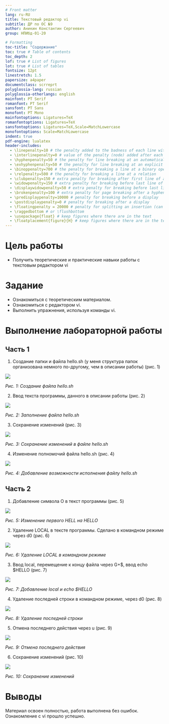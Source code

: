 ```yaml
---
# Front matter
lang: ru-RU
title: Текстовый редактор vi
subtitle: ДР по ОС №9
author: Аникин Константин Сергеевич
group: НПИбд-01-20

# Formatting
toc-title: "Содержание"
toc: true # Table of contents
toc_depth: 2
lof: true # List of figures
lot: true # List of tables
fontsize: 12pt
linestretch: 1.5
papersize: a4paper
documentclass: scrreprt
polyglossia-lang: russian
polyglossia-otherlangs: english
mainfont: PT Serif
romanfont: PT Serif
sansfont: PT Sans
monofont: PT Mono
mainfontoptions: Ligatures=TeX
romanfontoptions: Ligatures=TeX
sansfontoptions: Ligatures=TeX,Scale=MatchLowercase
monofontoptions: Scale=MatchLowercase
indent: true
pdf-engine: lualatex
header-includes:
  - \linepenalty=10 # the penalty added to the badness of each line within a paragraph (no associated penalty node) Increasing the value makes tex try to have fewer lines in the paragraph.
  - \interlinepenalty=0 # value of the penalty (node) added after each line of a paragraph.
  - \hyphenpenalty=50 # the penalty for line breaking at an automatically inserted hyphen
  - \exhyphenpenalty=50 # the penalty for line breaking at an explicit hyphen
  - \binoppenalty=700 # the penalty for breaking a line at a binary operator
  - \relpenalty=500 # the penalty for breaking a line at a relation
  - \clubpenalty=150 # extra penalty for breaking after first line of a paragraph
  - \widowpenalty=150 # extra penalty for breaking before last line of a paragraph
  - \displaywidowpenalty=50 # extra penalty for breaking before last line before a display math
  - \brokenpenalty=100 # extra penalty for page breaking after a hyphenated line
  - \predisplaypenalty=10000 # penalty for breaking before a display
  - \postdisplaypenalty=0 # penalty for breaking after a display
  - \floatingpenalty = 20000 # penalty for splitting an insertion (can only be split footnote in standard LaTeX)
  - \raggedbottom # or \flushbottom
  - \usepackage{float} # keep figures where there are in the text
  - \floatplacement{figure}{H} # keep figures where there are in the text
---
```


# Цель работы

- Получить теоретические и практические навыки работы с текстовым редактором vi

# Задание

- Ознакомиться с теоретическим материалом.
- Ознакомиться с редактором vi.
- Выполнить упражнения, используя команды vi.


# Выполнение лабораторной работы

## Часть 1

1. Создание папки и файла hello.sh (у меня структура папок организована немного по-другому, чем в описании работы) (рис. 1)

![](https://raw.githubusercontent.com/RituLiot/os-9/main/images/1.png)

*Рис. 1: Создание файла hello.sh*

2. Ввод текста программы, данного в описании работы (рис. 2)

![](https://raw.githubusercontent.com/RituLiot/os-9/main/images/2.png)

*Рис. 2: Заполнение файла hello.sh*

3. Сохранение изменений (рис. 3)

![](https://raw.githubusercontent.com/RituLiot/os-9/main/images/3.png)

*Рис. 3: Сохранение изменений в файле hello.sh*

4. Изменение полномочий файла hello.sh (рис. 4)

![](https://raw.githubusercontent.com/RituLiot/os-9/main/images/4.png)

*Рис. 4: Добавление возможности исполнения файлу hello.sh*

## Часть 2

1. Добавление символа O в текст программы (рис. 5)

![](https://raw.githubusercontent.com/RituLiot/os-9/main/images/6.png)

*Рис. 5: Изменение первого HELL на HELLO*

2. Удаление LOCAL в тексте программы. Сделано в командном режиме через d0 (рис. 6)

![](https://raw.githubusercontent.com/RituLiot/os-9/main/images/8.png)

*Рис. 6: Удаление LOCAL в командном режиме*

3. Ввод local, перемещение к концу файла через G+$, ввод echo $HELLO (рис. 7)

![](https://raw.githubusercontent.com/RituLiot/os-9/main/images/9.png)

*Рис. 7: Добавление local и echo $HELLO*

4. Удаление последней строки в командном режиме, через d0 (рис. 8)

![](https://raw.githubusercontent.com/RituLiot/os-9/main/images/10.png)

*Рис. 8: Удаление последней строки*

5. Отмена последнего действия через u (рис. 9)

![](https://raw.githubusercontent.com/RituLiot/os-9/main/images/11.png)

*Рис. 9: Отмена последнего действия*

6. Сохранение изменений (рис. 10)

![](https://raw.githubusercontent.com/RituLiot/os-9/main/images/12.png)

*Рис. 10: Сохранение изменений*

# Выводы

Материал освоен полностью, работа выполнена без ошибок. Ознакомление с vi прошло успешно.
